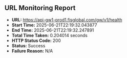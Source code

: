 ## URL Monitoring Report

- **URL:** https://api-gw1-prod1.fisglobal.com/gw/v1/health
- **Start Time:** 2025-06-21T22:19:32.043877
- **End Time:** 2025-06-21T22:19:32.247891
- **Total Time Taken:** 0.204014 seconds
- **HTTP Status Code:** 200
- **Status:** Success
- **Failure Reason:** N/A
